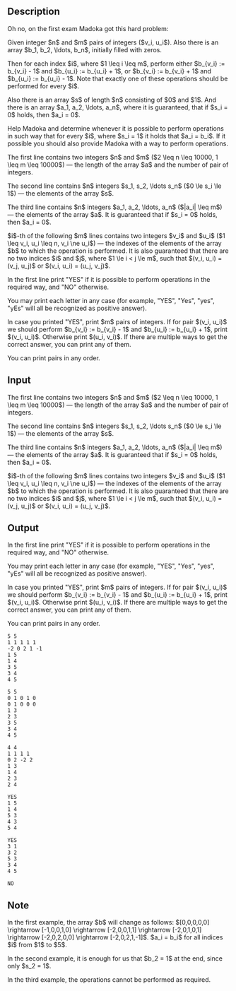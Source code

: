 ## Description

<div><p>Oh no, on the first exam Madoka got this hard problem:</p><p>Given integer $n$ and $m$ pairs of integers ($v_i, u_i$). Also there is an array $b_1, b_2, \ldots, b_n$, <span class="tex-font-style-bf">initially filled with zeros</span>.</p><p>Then for each index $i$, where $1 \leq i \leq m$, perform either $b_{v_i} := b_{v_i} - 1$ and $b_{u_i} := b_{u_i} + 1$, or $b_{v_i} := b_{v_i} + 1$ and $b_{u_i} := b_{u_i} - 1$. Note that exactly one of these operations should be performed for every $i$.</p><p>Also there is an array $s$ of length $n$ consisting of $0$ and $1$. And there is an array $a_1, a_2, \ldots, a_n$, where it is guaranteed, that if $s_i = 0$ holds, then $a_i = 0$.</p><p>Help Madoka and determine whenever it is possible to perform operations in such way that for every $i$, where $s_i = 1$ it holds that $a_i = b_i$. If it possible you should also provide Madoka with a way to perform operations.</p></div><div class="input-specification"><p>The first line contains two integers $n$ and $m$ ($2 \leq n \leq 10000, 1 \leq m \leq 10000$) — the length of the array $a$ and the number of pair of integers.</p><p>The second line contains $n$ integers $s_1, s_2, \ldots s_n$ ($0 \le s_i \le 1$) — the elements of the array $s$.</p><p>The third line contains $n$ integers $a_1, a_2, \ldots, a_n$ ($|a_i| \leq m$) — the elements of the array $a$. It is guaranteed that if $s_i = 0$ holds, then $a_i = 0$.</p><p>$i$-th of the following $m$ lines contains two integers $v_i$ and $u_i$ ($1 \leq v_i, u_i \leq n, v_i \ne u_i$) — the indexes of the elements of the array $b$ to which the operation is performed. It is also guaranteed that there are no two indices $i$ and $j$, where $1 \le i &lt; j \le m$, such that $(v_i, u_i) = (v_j, u_j)$ or $(v_i, u_i) = (u_j, v_j)$.</p></div><div class="output-specification"><p>In the first line print "<span class="tex-font-style-tt">YES</span>" if it is possible to perform operations in the required way, and "<span class="tex-font-style-tt">NO</span>" otherwise.</p><p>You may print each letter in any case (for example, "<span class="tex-font-style-tt">YES</span>", "<span class="tex-font-style-tt">Yes</span>", "<span class="tex-font-style-tt">yes</span>", "<span class="tex-font-style-tt">yEs</span>" will all be recognized as positive answer).</p><p>In case you printed "<span class="tex-font-style-tt">YES</span>", print $m$ pairs of integers. If for pair $(v_i, u_i)$ we should perform $b_{v_i} := b_{v_i} - 1$ and $b_{u_i} := b_{u_i} + 1$, print $(v_i, u_i)$. Otherwise print $(u_i, v_i)$. If there are multiple ways to get the correct answer, you can print any of them.</p><p>You can print pairs in any order.</p></div>

## Input

<p>The first line contains two integers $n$ and $m$ ($2 \leq n \leq 10000, 1 \leq m \leq 10000$) — the length of the array $a$ and the number of pair of integers.</p><p>The second line contains $n$ integers $s_1, s_2, \ldots s_n$ ($0 \le s_i \le 1$) — the elements of the array $s$.</p><p>The third line contains $n$ integers $a_1, a_2, \ldots, a_n$ ($|a_i| \leq m$) — the elements of the array $a$. It is guaranteed that if $s_i = 0$ holds, then $a_i = 0$.</p><p>$i$-th of the following $m$ lines contains two integers $v_i$ and $u_i$ ($1 \leq v_i, u_i \leq n, v_i \ne u_i$) — the indexes of the elements of the array $b$ to which the operation is performed. It is also guaranteed that there are no two indices $i$ and $j$, where $1 \le i &lt; j \le m$, such that $(v_i, u_i) = (v_j, u_j)$ or $(v_i, u_i) = (u_j, v_j)$.</p>

## Output

<p>In the first line print "<span class="tex-font-style-tt">YES</span>" if it is possible to perform operations in the required way, and "<span class="tex-font-style-tt">NO</span>" otherwise.</p><p>You may print each letter in any case (for example, "<span class="tex-font-style-tt">YES</span>", "<span class="tex-font-style-tt">Yes</span>", "<span class="tex-font-style-tt">yes</span>", "<span class="tex-font-style-tt">yEs</span>" will all be recognized as positive answer).</p><p>In case you printed "<span class="tex-font-style-tt">YES</span>", print $m$ pairs of integers. If for pair $(v_i, u_i)$ we should perform $b_{v_i} := b_{v_i} - 1$ and $b_{u_i} := b_{u_i} + 1$, print $(v_i, u_i)$. Otherwise print $(u_i, v_i)$. If there are multiple ways to get the correct answer, you can print any of them.</p><p>You can print pairs in any order.</p>





```input1
5 5
1 1 1 1 1
-2 0 2 1 -1
1 5
1 4
3 5
3 4
4 5
```




```input2
5 5
0 1 0 1 0
0 1 0 0 0
1 3
2 3
3 5
3 4
4 5
```




```input3
4 4
1 1 1 1
0 2 -2 2
1 3
1 4
2 3
2 4
```




```output1
YES
1 5
1 4
5 3
4 3
5 4
```




```output2
YES
3 1
3 2
5 3
3 4
4 5
```




```output3
NO
```



## Note

<p>In the first example, the array $b$ will change as follows: $[0,0,0,0,0] \rightarrow [-1,0,0,1,0] \rightarrow [-2,0,0,1,1] \rightarrow [-2,0,1,0,1] \rightarrow [-2,0,2,0,0] \rightarrow [-2,0,2,1,-1]$. $a_i = b_i$ for all indices $i$ from $1$ to $5$.</p><p>In the second example, it is enough for us that $b_2 = 1$ at the end, since only $s_2 = 1$.</p><p>In the third example, the operations cannot be performed as required.</p>
